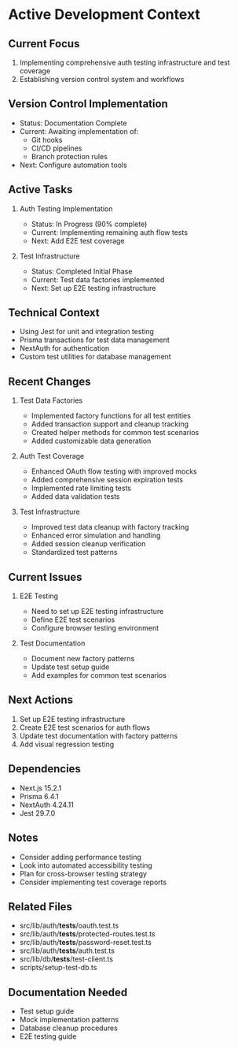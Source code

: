 # Active Development Context

## Current Focus
1. Implementing comprehensive auth testing infrastructure and test coverage
2. Establishing version control system and workflows

## Version Control Implementation
- Status: Documentation Complete
- Current: Awaiting implementation of:
  * Git hooks
  * CI/CD pipelines
  * Branch protection rules
- Next: Configure automation tools

## Active Tasks
1. Auth Testing Implementation
   - Status: In Progress (90% complete)
   - Current: Implementing remaining auth flow tests
   - Next: Add E2E test coverage

2. Test Infrastructure
   - Status: Completed Initial Phase
   - Current: Test data factories implemented
   - Next: Set up E2E testing infrastructure

## Technical Context
- Using Jest for unit and integration testing
- Prisma transactions for test data management
- NextAuth for authentication
- Custom test utilities for database management

## Recent Changes
1. Test Data Factories
   - Implemented factory functions for all test entities
   - Added transaction support and cleanup tracking
   - Created helper methods for common test scenarios
   - Added customizable data generation

2. Auth Test Coverage
   - Enhanced OAuth flow testing with improved mocks
   - Added comprehensive session expiration tests
   - Implemented rate limiting tests
   - Added data validation tests

3. Test Infrastructure
   - Improved test data cleanup with factory tracking
   - Enhanced error simulation and handling
   - Added session cleanup verification
   - Standardized test patterns

## Current Issues
1. E2E Testing
   - Need to set up E2E testing infrastructure
   - Define E2E test scenarios
   - Configure browser testing environment

2. Test Documentation
   - Document new factory patterns
   - Update test setup guide
   - Add examples for common test scenarios

## Next Actions
1. Set up E2E testing infrastructure
2. Create E2E test scenarios for auth flows
3. Update test documentation with factory patterns
4. Add visual regression testing

## Dependencies
- Next.js 15.2.1
- Prisma 6.4.1
- NextAuth 4.24.11
- Jest 29.7.0

## Notes
- Consider adding performance testing
- Look into automated accessibility testing
- Plan for cross-browser testing strategy
- Consider implementing test coverage reports

## Related Files
- src/lib/auth/__tests__/oauth.test.ts
- src/lib/auth/__tests__/protected-routes.test.ts
- src/lib/auth/__tests__/password-reset.test.ts
- src/lib/auth/__tests__/auth.test.ts
- src/lib/db/__tests__/test-client.ts
- scripts/setup-test-db.ts

## Documentation Needed
- Test setup guide
- Mock implementation patterns
- Database cleanup procedures
- E2E testing guide